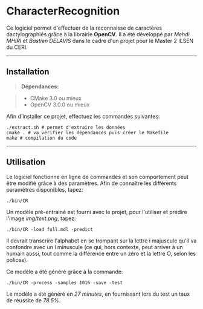 # **CharacterRecognition**

Ce logiciel permet d'effectuer de la reconnaisse de caractères dactylographiés grâce à la librairie **OpenCV**.
Il a été développé par *Mehdi MHIRI* et *Bastien DELAVIS* dans le cadre d'un projet pour le Master 2 ILSEN du CERI.

---

## Installation

> **Dépendances:**

> - CMake 3.0 ou mieux
> - OpenCV 3.0.0 ou mieux

Afin d'installer ce projet, effectuez les commandes suivantes:
```
./extract.sh # permet d'extraire les données
cmake . # va vérifier les dépendances puis créer le Makefile
make # compilation du code
```

---

## Utilisation

Le logiciel fonctionne en ligne de commandes et son comportement peut être modifié grâce à des paramètres.
Afin de connaître les différents paramètres disponibles, tapez:
```
./bin/CR
```
Un modèle pré-entrainé est fourni avec le projet, pour l'utiliser et prédire l'image *img/text.png*, tapez:
```
./bin/CR -load full.mdl -predict
```
Il devrait transcrire l'alphabet en se trompant sur la lettre i majuscule qu'il va confondre avec un l minuscule (ce qui, hors contexte, peut arriver à un humain aussi, tout comme la différence entre un zéro et la lettre O, selon les polices).

Ce modèle a été généré grâce à la commande:
```
./bin/CR -process -samples 1016 -save -test
```
Le modèle a été généré en *27 minutes*, en fournissant lors du test un taux de réussite de *78.5%*.


